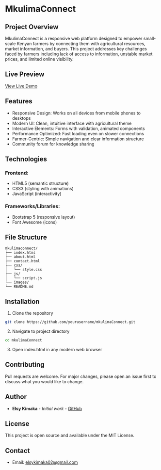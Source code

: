 # MkulimaConnect

## Project Overview
MkulimaConnect is a responsive web platform designed to empower small-scale Kenyan farmers by connecting them with agricultural resources, market information, and buyers. This project addresses key challenges faced by farmers including lack of access to information, unstable market prices, and limited online visibility.

## Live Preview
[View Live Demo](https://yourusername.github.io/mkulimaConnect)

## Features
- Responsive Design: Works on all devices from mobile phones to desktops
- Modern UI: Clean, intuitive interface with agricultural theme
- Interactive Elements: Forms with validation, animated components
- Performance Optimized: Fast loading even on slower connections
- Farmer-Centric: Simple navigation and clear information structure
- Community forum for knowledge sharing

## Technologies
### Frontend:
- HTML5 (semantic structure)
- CSS3 (styling with animations)
- JavaScript (interactivity)

### Frameworks/Libraries:
- Bootstrap 5 (responsive layout)
- Font Awesome (icons)

## File Structure
```
mkulimaconnect/
├── index.html       
├── about.html        
├── contact.html      
├── css/
│   └── style.css     
├── js/
│   └── script.js     
└── images/  
└── README.md
```

## Installation
1. Clone the repository
```bash
git clone https://github.com/yourusername/mkulimaConnect.git
```
2. Navigate to project directory
```bash
cd mkulimaConnect
```
3. Open index.html in any modern web browser

## Contributing
Pull requests are welcome. For major changes, please open an issue first to discuss what you would like to change.

## Author
- **Elsy Kimaka** - *Initial work* - [GitHub](https://github.com/kimaka254)

## License
This project is open source and available under the MIT License.

## Contact
- Email: elsykimaka02@gmail.com

